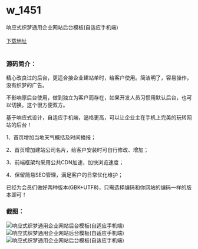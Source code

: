 # w_1451
响应式织梦通用企业网站后台模板(自适应手机端)
<br/></br>
[下载地址](https://www.uuid2.com/1451.html "下载地址")
<br/></br>
<h3>源码简介：</h3>
<p>精心改良过的后台，更适合接企业建站单时，给客户使用。简洁明了，容易操作，没有织梦的广告。<p>
<p>不影响原后台使用，做到独立为客户而存在，如果开发人员习惯用默认后台，也可以切换，这个很方便双方。<p>
<p>基于响应式设计，自适应手机端，逼格更高，可以让企业主在手机上完美的玩转网站的后台！<p>
<p>1、首页增加当地天气概括及时间播报；<p>
<p>2、首页增加建站公司名片，给客户安装时可自行修改、增加；<p>
<p>3、前端框架均采用公共CDN加速，加快浏览速度；<p>
<p>4、保留简易SEO管理，满足客户的日常优化维护；<p>
<p>已经为会员们做好两种版本(GBK+UTF8)，只需选择编码和你网站的编码一样的版本即可！<p>
<h3>截图：</h3>
<img src="https://www.uuid2.com/wp-content/uploads/img/202108/fa66559658.jpg" alt="响应式织梦通用企业网站后台模板(自适应手机端)"><img src="https://www.uuid2.com/wp-content/uploads/img/202108/54a3b4e226.jpg" alt="响应式织梦通用企业网站后台模板(自适应手机端)"><img src="https://www.uuid2.com/wp-content/uploads/img/202108/0c11e6e137.jpg" alt="响应式织梦通用企业网站后台模板(自适应手机端)">
